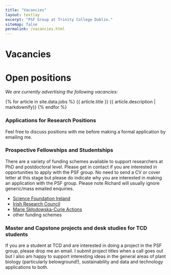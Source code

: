 ```yaml
---
title: "Vacancies"
layout: textlay
excerpt: "PSF Group at Trinity College Dublin."
sitemap: false
permalink: /vacancies.html
---
```


# Vacancies
<h1 id="open-positions">Open positions</h1>

*We are currently advertising the following vacancies:*

{% for article in site.data.jobs %}
{{ article.title }} {{ article.description | markdownify}}
{% endfor %}

### Applications for Research Positions
Feel free to discuss positions with me before making a formal application by emailing me. 


### Prospective Fellowships and Studentships
There are a variety of funding schemes available to support researchers at PhD and postdoctoral level.
Please get in contact if you are interested in opportunities to apply with the PSF group.
No need to send a CV or cover letter at this stage but please do indicate why you are interested in making an application with the PSF group.
Please note Richard will usually ignore generic/mass emailed enquiries. 
- [Science Foundation Ireland](https://research.ie/funding-category/postdoctoral/)
- [Irish Research Council](https://research.ie/funding-category/postdoctoral/)
- [Marie Skłodowska-Curie Actions](https://marie-sklodowska-curie-actions.ec.europa.eu/actions/postdoctoral-fellowships)
- other funding schemes


### Master and Capstone projects and desk studies for TCD students
If you are a student at TCD and are interested in doing a project in the PSF group, please drop me an email. 
I submit project titles when a call goes out but I also am happy to support interesting ideas in the general areas of plant biology (particularly belowground!), sustainability and data and technology applications to both.  






